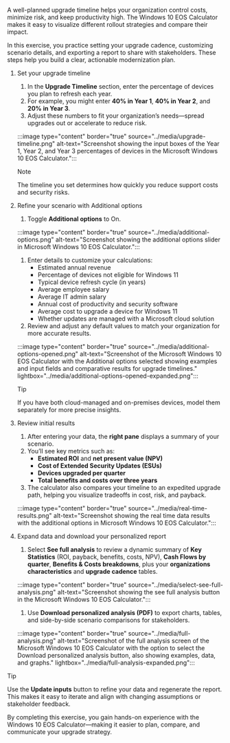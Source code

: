 A well-planned upgrade timeline helps your organization control costs, minimize risk, and keep productivity high. The Windows 10 EOS Calculator makes it easy to visualize different rollout strategies and compare their impact.

In this exercise, you practice setting your upgrade cadence, customizing scenario details, and exporting a report to share with stakeholders. These steps help you build a clear, actionable modernization plan.

1. Set your upgrade timeline
   1. In the **Upgrade Timeline** section, enter the percentage of devices you plan to refresh each year.
   1. For example, you might enter **40% in Year 1**, **40% in Year 2**, and **20% in Year 3**.
   1. Adjust these numbers to fit your organization’s needs—spread upgrades out or accelerate to reduce risk.
   
   :::image type="content" border="true" source="../media/upgrade-timeline.png" alt-text="Screenshot showing the input boxes of the Year 1, Year 2, and Year 3 percentages of devices in the Microsoft Windows 10 EOS Calculator.":::

   > [!NOTE]
   > The timeline you set determines how quickly you reduce support costs and security risks.

2. Refine your scenario with Additional options
   1. Toggle **Additional options** to On.
   
   :::image type="content" border="true" source="../media/additional-options.png" alt-text="Screenshot showing the additional options slider in Microsoft Windows 10 EOS Calculator.":::

   1. Enter details to customize your calculations:
      - Estimated annual revenue
      - Percentage of devices not eligible for Windows 11
      - Typical device refresh cycle (in years)
      - Average employee salary
      - Average IT admin salary
      - Annual cost of productivity and security software
      - Average cost to upgrade a device for Windows 11
      - Whether updates are managed with a Microsoft cloud solution
   1. Review and adjust any default values to match your organization for more accurate results.
   
   :::image type="content" border="true" source="../media/additional-options-opened.png" alt-text="Screenshot of the Microsoft Windows 10 EOS Calculator with the Additional options selected showing examples and input fields and comparative results for upgrade timelines." lightbox="../media/additional-options-opened-expanded.png":::

   > [!TIP]
   > If you have both cloud-managed and on-premises devices, model them separately for more precise insights.

1. Review initial results  
   1. After entering your data, the **right pane** displays a summary of your scenario.  
   1. You’ll see key metrics such as:  
      - **Estimated ROI** and **net present value (NPV)**  
      - **Cost of Extended Security Updates (ESUs)**  
      - **Devices upgraded per quarter**  
      - **Total benefits and costs over three years**  
   1. The calculator also compares your timeline to an expedited upgrade path, helping you visualize tradeoffs in cost, risk, and payback.

   :::image type="content" border="true" source="../media/real-time-results.png" alt-text="Screenshot showing the real time data results with the additional options in Microsoft Windows 10 EOS Calculator.":::

1. Expand data and download your personalized report  
   1. Select **See full analysis** to review a dynamic summary of **Key Statistics** (ROI, payback, benefits, costs, NPV), **Cash Flows by quarter**, **Benefits & Costs breakdowns**, plus your **organizations characteristics** and **upgrade cadence** tables.
   
   :::image type="content" border="true" source="../media/select-see-full-analysis.png" alt-text="Screenshot showing the see full analysis button in the Microsoft Windows 10 EOS Calculator.":::  

   1. Use **Download personalized analysis (PDF)** to export charts, tables, and side-by-side scenario comparisons for stakeholders.
    
   :::image type="content" border="true" source="../media/full-analysis.png" alt-text="Screenshot of the full analysis screen of the Microsoft Windows 10 EOS Calculator with the option to select the Download personalized analysis button, also showing examples, data, and graphs." lightbox="../media/full-analysis-expanded.png":::

> [!TIP]  
> Use the **Update inputs** button to refine your data and regenerate the report. This makes it easy to iterate and align with changing assumptions or stakeholder feedback.

By completing this exercise, you gain hands-on experience with the Windows 10 EOS Calculator—making it easier to plan, compare, and communicate your upgrade strategy.